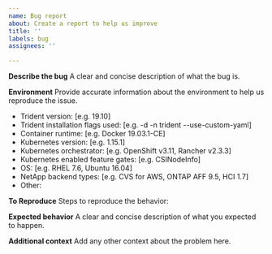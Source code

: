 ```yaml
---
name: Bug report
about: Create a report to help us improve
title: ''
labels: bug
assignees: ''

---
```


<!-- Please use this template while reporting a bug and provide as much info as possible. The information provided here helps us resolve issues more quickly.

Consider opening a support case with NetApp based on your need https://mysupport.netapp.com/.
-->

**Describe the bug**
A clear and concise description of what the bug is.

**Environment**
Provide accurate information about the environment to help us reproduce the issue.

- Trident version: [e.g. 19.10]
- Trident installation flags used: [e.g. -d -n trident --use-custom-yaml]
- Container runtime: [e.g. Docker 19.03.1-CE]
- Kubernetes version: [e.g. 1.15.1]
- Kubernetes orchestrator: [e.g. OpenShift v3.11, Rancher v2.3.3]
- Kubernetes enabled feature gates: [e.g. CSINodeInfo]
- OS: [e.g. RHEL 7.6, Ubuntu 16.04]
- NetApp backend types: [e.g. CVS for AWS, ONTAP AFF 9.5, HCI 1.7]
- Other:

**To Reproduce**
Steps to reproduce the behavior:

**Expected behavior**
A clear and concise description of what you expected to happen.

**Additional context**
Add any other context about the problem here.
